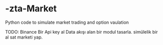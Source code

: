 # -zta-Market
Python code to simulate market trading and option vaulation


TODO: 
Binance Bir Api key al
Data akışı alan bir modul tasarla.
simülelik bir al sat marketi yap.